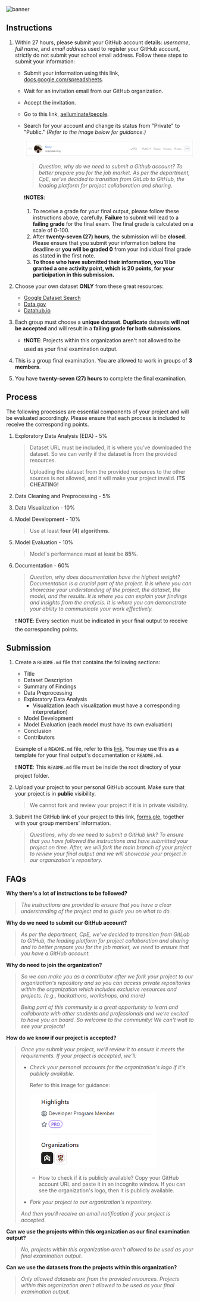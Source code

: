![banner](https://i.imgur.com/1ce57R2.png)

## Instructions

1. Within 27 hours, please submit your GitHub account details: *username*, *full name*, and *email address* used to register your GitHub account, strictly do not submit your school email address. Follow these steps to submit your information:
   - Submit your information using this link, [docs.google.com/spreadsheets](https://docs.google.com/spreadsheets/d/1dz6iuMi14qbDtUvI7mKz9jQ5wk5xPadPB3wXdwchesU/edit?usp=sharing).
   - Wait for an invitation email from our GitHub organization.
   - Accept the invitation.
   - Go to this link, [aelluminate/people](https://github.com/orgs/aelluminate/people).
   - Search for your account and change its status from "Private" to "Public." *(Refer to the image below for guidance.)*
  
      ![alt text](/assets/team.png)

      > *Question, why do we need to submit a Github account? To better prepare you for the job market. As per the department, CpE, we've decided to transition from GitLab to GitHub, the leading platform for project collaboration and sharing.*

      ❗**NOTES**: 
      1. To receive a grade for your final output, please follow these instructions above, carefully. **Failure** to submit will lead to a **failing grade** for the final exam. The final grade is calculated on a scale of 0-100.
      2. After **twenty-seven (27) hours**, the submission will be **closed**. Please ensure that you submit your information before the deadline or **you will be graded 0** from your individual final grade as stated in the first note.
      3. **To those who have submitted their information, you'll be granted a one activity point, which is 20 points, for your participation in this submission.**

2. Choose your own dataset **ONLY** from these great resources:

   - [Google Dataset Search](https://datasetsearch.research.google.com/)
   - [Data.gov](https://www.data.gov/)
   - [Datahub.io](https://datahub.io/)

3. Each group must choose a **unique dataset**. **Duplicate** datasets **will not be accepted** and will result in a **failing grade for both submissions**.
   - ❗**NOTE**: Projects within this organization aren't not allowed to be used as your final examination output. 
4. This is a group final examination. You are allowed to work in groups of **3 members**.
5. You have **twenty-seven (27) hours** to complete the final examination.

## Process
The following processes are essential components of your project and will be evaluated accordingly. Please ensure that each process is included to receive the corresponding points.

1. Exploratory Data Analysis (EDA) - 5%
   > Dataset URL must be included, it is where you've downloaded the dataset. So we can verify if the dataset is from the provided resources.
   >
   > Uploading the dataset from the provided resources to the other sources is not allowed, and it will make your project invalid. **ITS CHEATING!**
2. Data Cleaning and Preprocessing - 5%
3. Data Visualization - 10%
4. Model Development - 10%
   > Use at least **four (4) algorithms**.
5. Model Evaluation - 10%
   > Model's performance must at least be **85%**.
6. Documentation - 60%

   > *Question, why does documentation have the highest weight? Documentation is a crucial part of the project. It is where you can showcase your understanding of the project, the dataset, the model, and the results. It is where you can explain your findings and insights from the analysis. It is where you can demonstrate your ability to communicate your work effectively.*

   ❗ **NOTE**: Every section must be indicated in your final output to receive the corresponding points.

## Submission

1. Create a `README.md` file that contains the following sections:
   - Title
   - Dataset Description
   - Summary of Findings
   - Data Preprocessing
   - Exploratory Data Analysis
     - Visualization (each visualization must have a corresponding interpretation)
   - Model Development
   - Model Evaluation (each model must have its own evaluation)
   - Conclusion
   - Contributors
  
   Example of a `README.md` file, refer to this [link](/examples/README.md). You may use this as a template for your final output's documentation or `README.md`.

   ❗ **NOTE**: This `README.md` file must be inside the root directory of your project folder.

2. Upload your project to your personal GitHub account. Make sure that your project is in **public** visibility.

   > We cannot fork and review your project if it is in private visibility.

3. Submit the GitHub link of your project to this link, [forms.gle](https://forms.gle/hdQpw3TmXUHQFyBu7), together with your group members' information.

   > *Questions, why do we need to submit a GitHub link? To ensure that you have followed the instructions and have submitted your project on time. After, we will fork the main branch of your project to review your final output and we will showcase your project in our organization's repository.*

## FAQs

**Why there's a lot of instructions to be followed?**  
> *The instructions are provided to ensure that you have a clear understanding of the project and to guide you on what to do.*

**Why do we need to submit our GitHub account?**
> *As per the department, CpE, we've decided to transition from GitLab to GitHub, the leading platform for project collaboration and sharing and to better prepare you for the job market, we need to ensure that you have a GitHub account.*

**Why do need to join the organization?**
> *So we can make you as a contributor after we fork your project to our organization's repository and so you can access private repositories within the organization which includes exclusive resources and projects. (e.g., hackathons, workshops, and more)*
>
> *Being part of this community is a great opportunity to learn and collaborate with other students and professionals and we're excited to have you on board. So welcome to the community! We can't wait to see your projects!*

**How do we know if our project is accepted?**
> *Once you submit your project, we'll review it to ensure it meets the requirements. If your project is accepted, we'll:*
> - *Check your personal accounts for the organization's logo if it's publicly available.*
>
>
>     Refer to this image for guidance: 
>      
>     ![alt text](/assets/org-logo.png)
>
>     - How to check if it is publicly available? Copy your GitHub account URL and paste it in an incognito window. If you can see the organization's logo, then it is publicly available.
> 
> - *Fork your project to our organization's repository.*
> 
> *And then you'll receive an email notification if your project is accepted.*

**Can we use the projects within this organization as our final examination output?**  
> *No, projects within this organization aren't allowed to be used as your final examination output.*

**Can we use the datasets from the projects within this organization?**
> *Only allowed datasets are from the provided resources. Projects within this organization aren't allowed to be used as your final examination output.*

